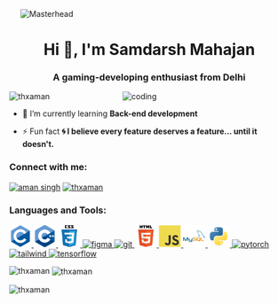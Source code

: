 <img src="https://i.giphy.com/media/v1.Y2lkPTc5MGI3NjExeWF4MmtldG9ieXZ2YmtiNm44bTE2ZGdlOWZ3eGZzd256c2lra294eCZlcD12MV9pbnRlcm5hbF9naWZfYnlfaWQmY3Q9Zw/CcwLAV11cALh3OuEJ5/giphy.gif" alt="Masterhead" style=" width: 870px; height: 300px; margin-left:20px;"/>
<h1 align="center">Hi 👋, I'm Samdarsh Mahajan</h1>
<h3 align="center">A gaming-developing enthusiast from Delhi</h3>

<img align ="right" alt="coding" width ="300" src="https://i.giphy.com/media/v1.Y2lkPTc5MGI3NjExMHNidnpkMGc3aDh3cTRjdWloc2VjNXdicnZqcXloY2k3eHE1NG0wdCZlcD12MV9pbnRlcm5hbF9naWZfYnlfaWQmY3Q9Zw/jBOOXxSJfG8kqMxT11/giphy.gif">

<p align="left"> <img src="https://komarev.com/ghpvc/?username=thxaman&label=Profile%20views&color=0e75b6&style=flat" alt="thxaman" /> </p>

- 🌱 I’m currently learning **Back-end development**

- ⚡ Fun fact **🌀 I believe every feature deserves a feature... until it doesn't.**

<h3 align="left">Connect with me:</h3>
<p align="left">
<a href="https://linkedin.com/in/aman singh" target="blank"><img align="center" src="https://raw.githubusercontent.com/rahuldkjain/github-profile-readme-generator/master/src/images/icons/Social/linked-in-alt.svg" alt="aman singh" height="30" width="40" /></a>
<a href="https://instagram.com/thxaman" target="blank"><img align="center" src="https://raw.githubusercontent.com/rahuldkjain/github-profile-readme-generator/master/src/images/icons/Social/instagram.svg" alt="thxaman" height="30" width="40" /></a>
</p>

<h3 align="left">Languages and Tools:</h3>
<p align="left"> <a href="https://www.cprogramming.com/" target="_blank" rel="noreferrer"> <img src="https://raw.githubusercontent.com/devicons/devicon/master/icons/c/c-original.svg" alt="c" width="40" height="40"/> </a> <a href="https://www.w3schools.com/cpp/" target="_blank" rel="noreferrer"> <img src="https://raw.githubusercontent.com/devicons/devicon/master/icons/cplusplus/cplusplus-original.svg" alt="cplusplus" width="40" height="40"/> </a> <a href="https://www.w3schools.com/css/" target="_blank" rel="noreferrer"> <img src="https://raw.githubusercontent.com/devicons/devicon/master/icons/css3/css3-original-wordmark.svg" alt="css3" width="40" height="40"/> </a> <a href="https://www.figma.com/" target="_blank" rel="noreferrer"> <img src="https://www.vectorlogo.zone/logos/figma/figma-icon.svg" alt="figma" width="40" height="40"/> </a> <a href="https://git-scm.com/" target="_blank" rel="noreferrer"> <img src="https://www.vectorlogo.zone/logos/git-scm/git-scm-icon.svg" alt="git" width="40" height="40"/> </a> <a href="https://www.w3.org/html/" target="_blank" rel="noreferrer"> <img src="https://raw.githubusercontent.com/devicons/devicon/master/icons/html5/html5-original-wordmark.svg" alt="html5" width="40" height="40"/> </a> <a href="https://developer.mozilla.org/en-US/docs/Web/JavaScript" target="_blank" rel="noreferrer"> <img src="https://raw.githubusercontent.com/devicons/devicon/master/icons/javascript/javascript-original.svg" alt="javascript" width="40" height="40"/> </a> <a href="https://www.mysql.com/" target="_blank" rel="noreferrer"> <img src="https://raw.githubusercontent.com/devicons/devicon/master/icons/mysql/mysql-original-wordmark.svg" alt="mysql" width="40" height="40"/> </a> <a href="https://www.python.org" target="_blank" rel="noreferrer"> <img src="https://raw.githubusercontent.com/devicons/devicon/master/icons/python/python-original.svg" alt="python" width="40" height="40"/> </a> <a href="https://pytorch.org/" target="_blank" rel="noreferrer"> <img src="https://www.vectorlogo.zone/logos/pytorch/pytorch-icon.svg" alt="pytorch" width="40" height="40"/> </a> <a href="https://tailwindcss.com/" target="_blank" rel="noreferrer"> <img src="https://www.vectorlogo.zone/logos/tailwindcss/tailwindcss-icon.svg" alt="tailwind" width="40" height="40"/> </a> <a href="https://www.tensorflow.org" target="_blank" rel="noreferrer"> <img src="https://www.vectorlogo.zone/logos/tensorflow/tensorflow-icon.svg" alt="tensorflow" width="40" height="40"/> </a> </p>

<p><img align="left" src="https://github-readme-stats.vercel.app/api/top-langs?username=thxaman&show_icons=true&locale=en&layout=compact" alt="thxaman" /></p>

<p>&nbsp;<img align="center" src="https://github-readme-stats.vercel.app/api?username=thxaman&show_icons=true&locale=en" alt="thxaman" /></p>

<p><img align="center" src="https://github-readme-streak-stats.herokuapp.com/?user=thxaman&" alt="thxaman" /></p>
